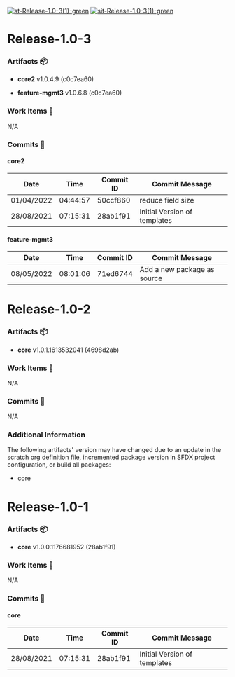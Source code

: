 [![st-Release-1.0-3(1)-green](https://img.shields.io/static/v1?label=st&message=Release-1.0-3(1)&color=green)](#201503a3d287d38775c746626f807122600a4047) [![sit-Release-1.0-3(1)-green](https://img.shields.io/static/v1?label=sit&message=Release-1.0-3(1)&color=green)](#201503a3d287d38775c746626f807122600a4047) 
<a id=201503a3d287d38775c746626f807122600a4047></a>
# Release-1.0-3
### Artifacts :package:
- **core2**     v1.0.4.9 (c0c7ea60)

- **feature-mgmt3**     v1.0.6.8 (c0c7ea60)

### Work Items :gem:
N/A

### Commits :book:

#### core2
| Date       | Time     | Commit ID | Commit Message               |
| ---------- | -------- | --------- | ---------------------------- |
| 01/04/2022 | 04:44:57 | 50ccf860  | reduce field size            |
| 28/08/2021 | 07:15:31 | 28ab1f91  | Initial Version of templates |

#### feature-mgmt3
| Date       | Time     | Commit ID | Commit Message              |
| ---------- | -------- | --------- | --------------------------- |
| 08/05/2022 | 08:01:06 | 71ed6744  | Add a new package as source |

<a id=899c59f75b4a97bfaa036a401e1d3cf50b0e5117></a>
# Release-1.0-2
### Artifacts :package:
- **core**     v1.0.1.1613532041 (4698d2ab)

### Work Items :gem:
N/A

### Commits :book:
N/A

### Additional Information
The following artifacts' version may have changed due to an update in the scratch org definition file, incremented package version in SFDX project configuration, or build all packages:
  - core

<a id=9bb287b3a567ea276cd3a7a63bcd05224177aa26></a>
# Release-1.0-1
### Artifacts :package:
- **core**     v1.0.0.1176681952 (28ab1f91)

### Work Items :gem:
N/A

### Commits :book:

#### core
| Date       | Time     | Commit ID | Commit Message               |
| ---------- | -------- | --------- | ---------------------------- |
| 28/08/2021 | 07:15:31 | 28ab1f91  | Initial Version of templates |
